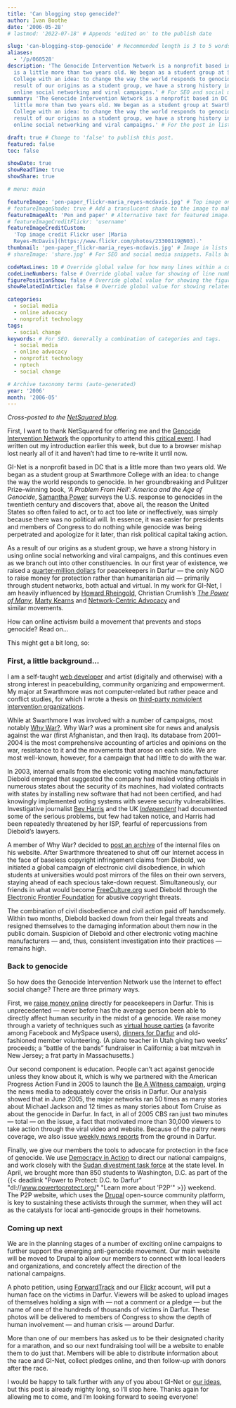 ```yaml
---
title: 'Can blogging stop genocide?'
author: Ivan Boothe
date: '2006-05-28'
# lastmod: '2022-07-18' # Appends 'edited on' to the publish date

slug: 'can-blogging-stop-genocide' # Recommended length is 3 to 5 words.
aliases:
  - '/p/060528'
description: 'The Genocide Intervention Network is a nonprofit based in DC that
  is a little more than two years old. We began as a student group at Swarthmore
  College with an idea: to change the way the world responds to genocide. As a
  result of our origins as a student group, we have a strong history in using
  online social networking and viral campaigns.' # For SEO and social media snippets.
summary: 'The Genocide Intervention Network is a nonprofit based in DC that is a
  little more than two years old. We began as a student group at Swarthmore
  College with an idea: to change the way the world responds to genocide. As a
  result of our origins as a student group, we have a strong history in using
  online social networking and viral campaigns.' # For the post in lists.

draft: true # Change to 'false' to publish this post.
featured: false
toc: false

showDate: true
showReadTime: true
showShare: true

# menu: main

featureImage: 'pen-paper_flickr-maria_reyes-mcdavis.jpg' # Top image on post.
# featureImageShade: true # Add a translucent shade to the image to make overlaid text easier to read.
featureImageAlt: 'Pen and paper' # Alternative text for featured image.
# featureImageCreditFlickr: 'username'
featureImageCreditCustom:
  'Top image credit Flickr user [Maria
  Reyes-McDavis](https://www.flickr.com/photos/23300119@N03).'
thumbnail: 'pen-paper_flickr-maria_reyes-mcdavis.jpg' # Image in lists of posts.
# shareImage: 'share.jpg' # For SEO and social media snippets. Falls back to thumbnail (if set) or featureImage.

codeMaxLines: 10 # Override global value for how many lines within a code block before auto-collapsing.
codeLineNumbers: false # Override global value for showing of line numbers within code block.
figurePositionShow: false # Override global value for showing the figure label.
showRelatedInArticle: false # Override global value for showing related posts in this series at the end of the content.

categories:
  - social media
  - online advocacy
  - nonprofit technology
tags:
  - social change
keywords: # For SEO. Generally a combination of categories and tags.
  - social media
  - online advocacy
  - nonprofit technology
  - nptech
  - social change

# Archive taxonomy terms (auto-generated)
year: '2006'
month: '2006-05'
---
```


_Cross-posted to the
[NetSquared blog](https://web.archive.org/web/20070419182635/http://netsquared.org/blog/quixotic/can-blogging-stop-genocide)._

First, I want to thank NetSquared for offering me and the
[Genocide Intervention Network](https://web.archive.org/web/20060707132744/http://www.genocideintervention.net/index.php "Visit the Genocide Intervention Network's website")
the opportunity to attend this
[critical event](https://web.archive.org/web/20061031234727/http://netsquared.org/2006/conference '2006 NetSquared Conference').
I had written out my introduction earlier this week, but due to a browser mishap
lost nearly all of it and haven’t had time to re-write it until now.

GI-Net is a nonprofit based in DC that is a little more than two years old. We
began as a student group at Swarthmore College with an idea: to change the way
the world responds to genocide. In her groundbreaking and Pulitzer Prize–winning
book, _‘A Problem From Hell’: America and the Age of Genocide_,
[Samantha Power](https://www.thenation.com/article/archive/why-cant-we/ 'Read a recent commencement speech by Samantha Power')
surveys the U.S. response to genocides in the twentieth century and discovers
that, above all, the reason the United States so often failed to act, or to act
too late or ineffectively, was simply because there was no political will. In
essence, it was easier for presidents and members of Congress to do nothing
while genocide was being perpetrated and apologize for it later, than risk
political capital taking action.

As a result of our origins as a student group, we have a strong history in using
online social networking and viral campaigns, and this continues even as we
branch out into other constituencies. In our first year of existence, we raised
a
[quarter-million dollars](https://web.archive.org/web/20060709042957/http://www.genocideintervention.net/donate/info.php "Learn more about GI-Net's fundraising for peacekeepers")
for peacekeepers in Darfur — the only NGO to raise money for protection rather
than humanitarian aid — primarily through student networks, both actual and
virtual. In my work for GI-Net, I am heavily influenced by
[Howard Rheingold](https://rheingold.com/ "Howard Rheingold's website"),
Christian Crumlish’s
[_The Power of Many_](https://web.archive.org/web/20060707224126/http://thepowerofmany.com/ "'The Power of Many' book and website"),
[Marty Kearns](https://web.archive.org/web/20060710192840/http://www.network-centricadvocacy.net/ "Marty Kearns' blog")
and
[Network-Centric Advocacy](https://netcentriccampaigns.org/ 'Netcentric Campaigns')
and similar movements.

How can online activism build a movement that prevents and stops genocide?
Read on…

This might get a bit long, so:

### First, a little background…

I am a self-taught
[web developer](https://web.archive.org/web/20070207093051/http://quixotic1.com/ 'My website, quixotic1.com')
and artist (digitally and otherwise) with a strong interest in peacebuilding,
community organizing and empowerment. My major at Swarthmore was not
computer-related but rather peace and conflict studies, for which I wrote a
thesis on
[third-party nonviolent intervention organizations](https://web.archive.org/web/20080828193419/http://quixoticlife.net/tpni 'Read more about the thesis').

While at Swarthmore I was involved with a number of campaigns, most notably
[Why War?](https://web.archive.org/web/20040113040820/http://why-war.com/ 'Visit Why War?').
Why War? was a prominent site for news and analysis against the war (first
Afghanistan, and then Iraq). Its database from 2001–2004 is the most
comprehensive accounting of articles and opinions on the war, resistance to it
and the movements that arose on each side. We are most well-known, however, for
a campaign that had little to do with the war.

In 2003, internal emails from the electronic voting machine manufacturer Diebold
emerged that suggested the company had misled voting officials in numerous
states about the security of its machines, had violated contracts with states by
installing new software that had not been certified, and had knowingly
implemented voting systems with severe security vulnerabilities. Investigative
journalist
[Bev Harris](https://blackboxvoting.org/ 'Bev Harris and Black Box Voting') and
the UK
[_Independent_](https://web.archive.org/web/20040803082657/http://www.why-war.com/news/2003/10/14/allthepr.html "Article: All the President's Votes?")
had documented some of the serious problems, but few had taken notice, and
Harris had been repeatedly threatened by her ISP, fearful of repercussions from
Diebold’s lawyers.

A member of Why War? decided to
[post an archive](https://web.archive.org/web/20040712083338/http://www.why-war.com/features/2003/10/diebold.html 'View the Diebold files')
of the internal files on his website. After Swarthmore threatened to shut off
our Internet access in the face of baseless copyright infringement claims from
Diebold, we initiated a global campaign of electronic civil disobedience, in
which students at universities would post mirrors of the files on their own
servers, staying ahead of each specious take-down request. Simultaneously, our
friends in what would become
[FreeCulture.org](https://web.archive.org/web/20060707010513/http://www.freeculture.org/ 'FreeCulture.org')
sued Diebold through the
[Electronic Frontier Foundation](https://www.eff.org/press/archives/2003/11/03 'Learn more about the Diebold case')
for abusive copyright threats.

The combination of civil disobedience and civil action paid off handsomely.
Within two months, Diebold backed down from their legal threats and resigned
themselves to the damaging information about them now in the public domain.
Suspicion of Diebold and other electronic voting machine manufacturers — and,
thus, consistent investigation into their practices — remains high.

### Back to genocide

So how does the Genocide Intervention Network use the Internet to effect social
change? There are three primary ways.

First, we
[raise money online](https://web.archive.org/web/20060118220930/http://www.genocideintervention.net/donate/ 'Learn more about donating to GI-Net')
directly for peacekeepers in Darfur. This is unprecedented — never before has
the average person been able to directly affect human security in the midst of a
genocide. We raise money through a variety of techniques such as
[virtual house parties](https://web.archive.org/web/20060706215139/http://www.genocideintervention.net/fundraise/virtual.php 'Learn about virtual house parties')
(a favorite among Facebook and MySpace users),
[dinners for Darfur](https://web.archive.org/web/20060706215126/http://www.genocideintervention.net/fundraise/dinners.php 'Learn about dinners for Darfur')
and old-fashioned member volunteering. (A piano teacher in Utah giving two
weeks’ proceeds; a “battle of the bands” fundraiser in California; a bat mitzvah
in New Jersey; a frat party in Massachusetts.)

Our second component is education. People can’t act against genocide unless they
know about it, which is why we partnered with the American Progress Action Fund
in 2005 to launch the
[Be A Witness campaign](https://web.archive.org/web/20060703175035/http://beawitness.org/splash/ 'Visit BeAWitness.org'),
urging the news media to adequately cover the crisis in Darfur. Our analysis
showed that in June 2005, the major networks ran 50 times as many stories about
Michael Jackson and 12 times as many stories about Tom Cruise as about the
genocide in Darfur. In fact, in all of 2005 CBS ran just two minutes — total —
on the issue, a fact that motivated more than 30,000 viewers to take action
through the viral video and website. Because of the paltry news coverage, we
also issue
[weekly news reports](https://web.archive.org/web/20060706214512/http://www.genocideintervention.net/educate/darfurnews/ 'Read the latest report from Darfur')
from the ground in Darfur.

Finally, we give our members the tools to advocate for protection in the face of
genocide. We use
[Democracy in Action](https://web.archive.org/web/20060710155602/http://www.democracyinaction.org/dia/organizationsORG/ginetwork/campaign.jsp?campaign_KEY=3407 'Read our most recent advocacy campaign')
to direct our national campaigns, and work closely with the
[Sudan divestment task force](https://web.archive.org/web/20060707032526/http://www.genocideintervention.net/advocate/divestment/ 'Learn more about divestment from Sudan')
at the state level. In April, we brought more than 850 students to Washington,
D.C. as part of the
{{< deadlink "Power to Protect: D.C. to Darfur" "dl://www.powertoprotect.org/" "Learn more about 'P2P'" >}}
weekend. The P2P website, which uses the
[Drupal](https://drupal.org/ 'Drupal.org') open-source community platform, is
key to sustaining these activists through the summer, when they will act as the
catalysts for local anti-genocide groups in their hometowns.

### Coming up next

We are in the planning stages of a number of exciting online campaigns to
further support the emerging anti-genocide movement. Our main website will be
moved to Drupal to allow our members to connect with local leaders and
organizations, and concretely affect the direction of the national campaigns.

A photo petition, using
[ForwardTrack](https://web.archive.org/web/20060707182012/http://forwardtrack.eyebeamresearch.org/ 'Learn about ForwardTrack')
and our
[Flickr](https://flickr.com/photos/genocideintervention 'See our most recent photos on Flickr')
account, will put a human face on the victims in Darfur. Viewers will be asked
to upload images of themselves holding a sign with — not a comment or a pledge —
but the name of one of the hundreds of thousands of victims in Darfur. These
photos will be delivered to members of Congress to show the depth of human
involvement — and human crisis — around Darfur.

More than one of our members has asked us to be their designated charity for a
marathon, and so our next fundraising tool will be a website to enable them to
do just that. Members will be able to distribute information about the race and
GI-Net, collect pledges online, and then follow-up with donors after the race.

I would be happy to talk further with any of you about GI-Net or
[our ideas](https://web.archive.org/web/20060706215202/http://www.genocideintervention.net/advocate/tenthings.php 'Ten things you can do right now to stop genocide!'),
but this post is already mighty long, so I’ll stop here. Thanks again for
allowing me to come, and I’m looking forward to seeing everyone!
